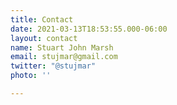 ```yaml
---
title: Contact
date: 2021-03-13T18:53:55.000-06:00
layout: contact
name: Stuart John Marsh
email: stujmar@gmail.com
twitter: "@stujmar"
photo: ''

---
```

